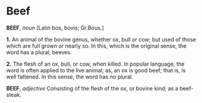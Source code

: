 # Beef

**BEEF**, _noun_ \[Latin bos, bovis; Gr.Bous.\]

**1.** An animal of the bovine genus, whether ox, bull or cow; but used of those which are full grown or nearly so. In this, which is the original sense, the word has a plural, beeves.

**2.** The flesh of an ox, bull, or cow, when killed. In popular language, the word is often applied to the live animal; as, an ox is good beef; that is, is well fattened. In this sense, the word has no plural.

**BEEF**, _adjective_ Consisting of the flesh of the ox, or bovine kind; as a beef-steak.